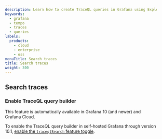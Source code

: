 ```yaml
---
description: Learn how to create TraceQL queries in Grafana using Explore > Search.
keywords:
  - grafana
  - tempo
  - traces
  - queries
labels:
  products:
    - cloud
    - enterprise
    - oss
menuTitle: Search traces
title: Search traces
weight: 300
---
```


## Search traces

### Enable TraceQL query builder

This feature is automatically available in Grafana 10 (and newer) and Grafana Cloud.

To enable the TraceQL query builder in self-hosted Grafana through version 10.1, [enable the `traceqlSearch` feature toggle](/docs/grafana/latest/setup-grafana/configure-grafana/feature-toggles/).
